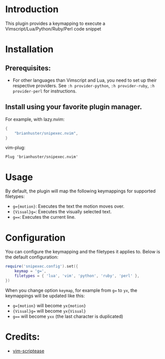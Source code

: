 # Introduction

This plugin provides a keymapping to execute a Vimscript/Lua/Python/Ruby/Perl code snippet

# Installation

## Prerequisites:

- For other languages than Vimscript and Lua, you need to set up their respective providers. See `:h provider-python`, `:h provider-ruby`, `:h provider-perl` for instructions.

## Install using your favorite plugin manager.

For example, with lazy.nvim:

```lua
{
    "brianhuster/snipexec.nvim",
}
```

vim-plug:
```vim
Plug 'brianhuster/snipexec.nvim'
```

# Usage

By default, the plugin will map the following keymappings for supported filetypes:

- `g={motion}`: Executes the text the motion moves over.
- `{Visual}g=`: Executes the visually selected text.
- `g==`: Executes the current line.

# Configuration

You can configure the keymapping and the filetypes it applies to. Below is the default configuration:

```lua
require('snipexec.config').set({
    keymap = 'g=',
    filetypes = { 'lua', 'vim', 'python', 'ruby', 'perl' },
})
```

When you change option `keymap`, for example from `g=` to `yx`, the keymappings will be updated like this:
- `g={motion}` will become `yx{motion}`
- `{Visual}g=` will become `yx{Visual}`
- `g==` will become `yxx` (the last character is duplicated)

# Credits:
- [vim-scriptease](https://github.com/tpope/vim-scriptease)
